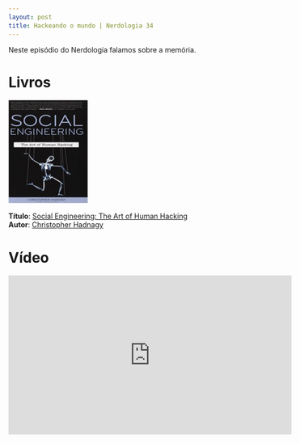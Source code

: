 ```yaml
---
layout: post
title: Hackeando o mundo | Nerdologia 34
---
```


Neste episódio do Nerdologia falamos sobre a memória.

Livros
=====

![Social Engineering](../images/engineering.jpg)

**Título**: [Social Engineering: The Art of Human Hacking](http://www.amazon.com/Social-Engineering-The-Human-Hacking/dp/0470639539)<br>
**Autor**: [Christopher Hadnagy](https://en.wikipedia.org/wiki/Christopher_Hadnagy)

Vídeo
=====

<iframe width="560" height="315" src="https://www.youtube.com/embed/3crSCPw7ofk" frameborder="0" allowfullscreen></iframe>

